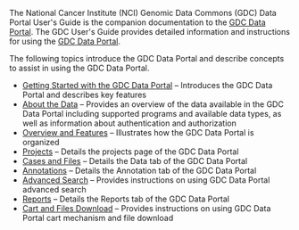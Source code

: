 The National Cancer Institute (NCI) Genomic Data Commons (GDC) Data Portal User's Guide is the companion documentation to the [GDC Data Portal](https://gdc.nci.nih.gov/node/7966/). The GDC User's Guide provides detailed information and instructions for using the [GDC Data Portal](https://gdc.nci.nih.gov/node/7966/).

The following topics introduce the GDC Data Portal and describe concepts to assist in using the GDC Data Portal.

*   [Getting Started with the GDC Data Portal](02-Getting_Started_with_the_GDC_Data_Portal.md) – Introduces the GDC Data Portal and describes key features
*   [About the Data](03-About_the_Data.md) – Provides an overview of the data available in the GDC Data Portal including supported programs and available data types, as well as information about authentication and authorization
*   [Overview and Features](04-Overview_and_Features.md) – Illustrates how the GDC Data Portal is organized
*   [Projects](05-Projects.md) – Details the projects page of the GDC Data Portal
*   [Cases and Files](06-Cases_and_files.md) – Details the Data tab of the GDC Data Portal
*   [Annotations](07-Annotations.md) – Details the Annotation tab of the GDC Data Portal
*   [Advanced Search](08-Advanced_Search.md) – Provides instructions on using GDC Data Portal advanced search
*   [Reports](09-Reports.md) – Details the Reports tab of the GDC Data Portal
*   [Cart and Files Download](10-Cart_and_Files_download.md) – Provides instructions on using GDC Data Portal cart mechanism and file download
